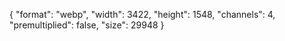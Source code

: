 {
  "format": "webp",
  "width": 3422,
  "height": 1548,
  "channels": 4,
  "premultiplied": false,
  "size": 29948
}